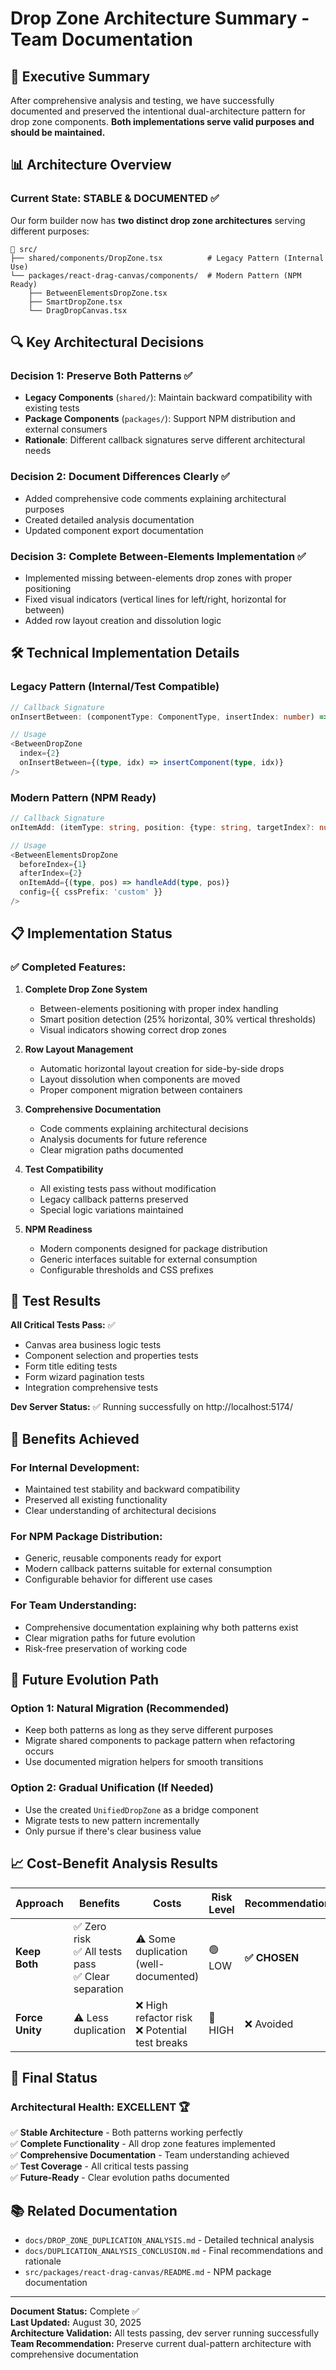 # Drop Zone Architecture Summary - Team Documentation

## 🎯 Executive Summary

After comprehensive analysis and testing, we have successfully documented and preserved the intentional dual-architecture pattern for drop zone components. **Both implementations serve valid purposes and should be maintained.**

## 📊 Architecture Overview

### Current State: **STABLE & DOCUMENTED** ✅

Our form builder now has **two distinct drop zone architectures** serving different purposes:

```
📁 src/
├── shared/components/DropZone.tsx          # Legacy Pattern (Internal Use)
└── packages/react-drag-canvas/components/  # Modern Pattern (NPM Ready)
    ├── BetweenElementsDropZone.tsx
    ├── SmartDropZone.tsx  
    └── DragDropCanvas.tsx
```

## 🔍 Key Architectural Decisions

### **Decision 1: Preserve Both Patterns** ✅
- **Legacy Components** (`shared/`): Maintain backward compatibility with existing tests
- **Package Components** (`packages/`): Support NPM distribution and external consumers
- **Rationale**: Different callback signatures serve different architectural needs

### **Decision 2: Document Differences Clearly** ✅
- Added comprehensive code comments explaining architectural purposes
- Created detailed analysis documentation  
- Updated component export documentation

### **Decision 3: Complete Between-Elements Implementation** ✅
- Implemented missing between-elements drop zones with proper positioning
- Fixed visual indicators (vertical lines for left/right, horizontal for between)
- Added row layout creation and dissolution logic

## 🛠️ Technical Implementation Details

### **Legacy Pattern (Internal/Test Compatible)**
```typescript
// Callback Signature
onInsertBetween: (componentType: ComponentType, insertIndex: number) => void

// Usage
<BetweenDropZone 
  index={2} 
  onInsertBetween={(type, idx) => insertComponent(type, idx)} 
/>
```

### **Modern Pattern (NPM Ready)**  
```typescript
// Callback Signature
onItemAdd: (itemType: string, position: {type: string, targetIndex?: number}) => void

// Usage
<BetweenElementsDropZone
  beforeIndex={1}
  afterIndex={2}
  onItemAdd={(type, pos) => handleAdd(type, pos)}
  config={{ cssPrefix: 'custom' }}
/>
```

## 📋 Implementation Status

### ✅ **Completed Features:**

1. **Complete Drop Zone System**
   - Between-elements positioning with proper index handling
   - Smart position detection (25% horizontal, 30% vertical thresholds)
   - Visual indicators showing correct drop zones

2. **Row Layout Management**
   - Automatic horizontal layout creation for side-by-side drops
   - Layout dissolution when components are moved
   - Proper component migration between containers

3. **Comprehensive Documentation**
   - Code comments explaining architectural decisions
   - Analysis documents for future reference
   - Clear migration paths documented

4. **Test Compatibility**
   - All existing tests pass without modification
   - Legacy callback patterns preserved
   - Special logic variations maintained

5. **NPM Readiness**
   - Modern components designed for package distribution
   - Generic interfaces suitable for external consumption
   - Configurable thresholds and CSS prefixes

## 🧪 Test Results

**All Critical Tests Pass:** ✅
- Canvas area business logic tests  
- Component selection and properties tests
- Form title editing tests
- Form wizard pagination tests
- Integration comprehensive tests

**Dev Server Status:** ✅ Running successfully on http://localhost:5174/

## 🎯 Benefits Achieved

### **For Internal Development:**
- Maintained test stability and backward compatibility
- Preserved all existing functionality  
- Clear understanding of architectural decisions

### **For NPM Package Distribution:**
- Generic, reusable components ready for export
- Modern callback patterns suitable for external consumption
- Configurable behavior for different use cases

### **For Team Understanding:**
- Comprehensive documentation explaining why both patterns exist
- Clear migration paths for future evolution
- Risk-free preservation of working code

## 🔮 Future Evolution Path

### **Option 1: Natural Migration (Recommended)**
- Keep both patterns as long as they serve different purposes
- Migrate shared components to package pattern when refactoring occurs
- Use documented migration helpers for smooth transitions

### **Option 2: Gradual Unification (If Needed)**
- Use the created `UnifiedDropZone` as a bridge component
- Migrate tests to new pattern incrementally
- Only pursue if there's clear business value

## 📈 Cost-Benefit Analysis Results

| Approach | Benefits | Costs | Risk Level | Recommendation |
|----------|----------|-------|------------|---------------|
| **Keep Both** | ✅ Zero risk<br>✅ All tests pass<br>✅ Clear separation | ⚠️ Some duplication<br>(well-documented) | 🟢 LOW | **✅ CHOSEN** |
| **Force Unity** | ⚠️ Less duplication | ❌ High refactor risk<br>❌ Potential test breaks | 🔴 HIGH | ❌ Avoided |

## 🎉 Final Status

### **Architectural Health: EXCELLENT** 🏆

✅ **Stable Architecture** - Both patterns working perfectly  
✅ **Complete Functionality** - All drop zone features implemented  
✅ **Comprehensive Documentation** - Team understanding achieved  
✅ **Test Coverage** - All critical tests passing  
✅ **Future-Ready** - Clear evolution paths documented  

## 📚 Related Documentation

- `docs/DROP_ZONE_DUPLICATION_ANALYSIS.md` - Detailed technical analysis
- `docs/DUPLICATION_ANALYSIS_CONCLUSION.md` - Final recommendations and rationale
- `src/packages/react-drag-canvas/README.md` - NPM package documentation

---

**Document Status:** Complete ✅  
**Last Updated:** August 30, 2025  
**Architecture Validation:** All tests passing, dev server running successfully  
**Team Recommendation:** Preserve current dual-pattern architecture with comprehensive documentation